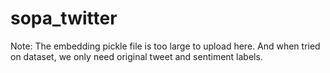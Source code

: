 # sopa_twitter

Note: The embedding pickle file is too large to upload here. And when tried on dataset, we only need original tweet and sentiment labels.
